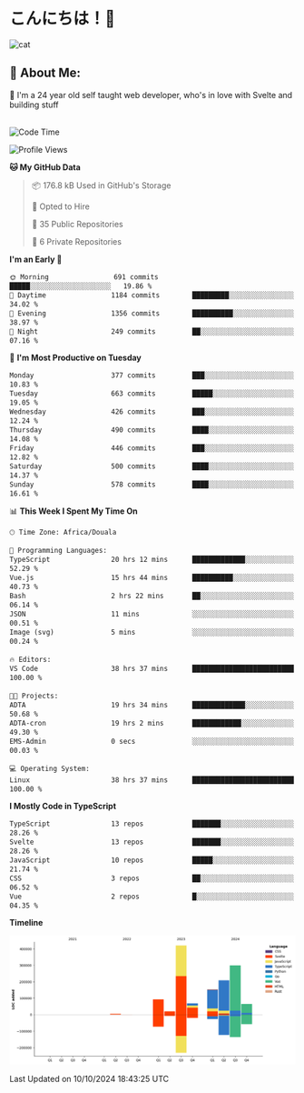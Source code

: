 

# こんにちは！🙂  
![cat](https://github.com/michaelnji/michaelnji/assets/73862378/606e99e9-2c18-4853-8722-991e4af8eae6)

## 💫 About Me:
🙂 I'm a 24 year old self taught web developer, who's in love with Svelte and building stuff <br><br>

<!--START_SECTION:waka-->
![Code Time](http://img.shields.io/badge/Code%20Time-1%2C130%20hrs%201%20min-blue)

![Profile Views](http://img.shields.io/badge/Profile%20Views-2-blue)

**🐱 My GitHub Data** 

> 📦 176.8 kB Used in GitHub's Storage 
 > 
> 💼 Opted to Hire
 > 
> 📜 35 Public Repositories 
 > 
> 🔑 6 Private Repositories 
 > 
**I'm an Early 🐤** 

```text
🌞 Morning                691 commits         █████░░░░░░░░░░░░░░░░░░░░   19.86 % 
🌆 Daytime                1184 commits        █████████░░░░░░░░░░░░░░░░   34.02 % 
🌃 Evening                1356 commits        ██████████░░░░░░░░░░░░░░░   38.97 % 
🌙 Night                  249 commits         ██░░░░░░░░░░░░░░░░░░░░░░░   07.16 % 
```
📅 **I'm Most Productive on Tuesday** 

```text
Monday                   377 commits         ███░░░░░░░░░░░░░░░░░░░░░░   10.83 % 
Tuesday                  663 commits         █████░░░░░░░░░░░░░░░░░░░░   19.05 % 
Wednesday                426 commits         ███░░░░░░░░░░░░░░░░░░░░░░   12.24 % 
Thursday                 490 commits         ████░░░░░░░░░░░░░░░░░░░░░   14.08 % 
Friday                   446 commits         ███░░░░░░░░░░░░░░░░░░░░░░   12.82 % 
Saturday                 500 commits         ████░░░░░░░░░░░░░░░░░░░░░   14.37 % 
Sunday                   578 commits         ████░░░░░░░░░░░░░░░░░░░░░   16.61 % 
```


📊 **This Week I Spent My Time On** 

```text
🕑︎ Time Zone: Africa/Douala

💬 Programming Languages: 
TypeScript               20 hrs 12 mins      █████████████░░░░░░░░░░░░   52.29 % 
Vue.js                   15 hrs 44 mins      ██████████░░░░░░░░░░░░░░░   40.73 % 
Bash                     2 hrs 22 mins       ██░░░░░░░░░░░░░░░░░░░░░░░   06.14 % 
JSON                     11 mins             ░░░░░░░░░░░░░░░░░░░░░░░░░   00.51 % 
Image (svg)              5 mins              ░░░░░░░░░░░░░░░░░░░░░░░░░   00.24 % 

🔥 Editors: 
VS Code                  38 hrs 37 mins      █████████████████████████   100.00 % 

🐱‍💻 Projects: 
ADTA                     19 hrs 34 mins      █████████████░░░░░░░░░░░░   50.68 % 
ADTA-cron                19 hrs 2 mins       ████████████░░░░░░░░░░░░░   49.30 % 
EMS-Admin                0 secs              ░░░░░░░░░░░░░░░░░░░░░░░░░   00.03 % 

💻 Operating System: 
Linux                    38 hrs 37 mins      █████████████████████████   100.00 % 
```

**I Mostly Code in TypeScript** 

```text
TypeScript               13 repos            ███████░░░░░░░░░░░░░░░░░░   28.26 % 
Svelte                   13 repos            ███████░░░░░░░░░░░░░░░░░░   28.26 % 
JavaScript               10 repos            █████░░░░░░░░░░░░░░░░░░░░   21.74 % 
CSS                      3 repos             ██░░░░░░░░░░░░░░░░░░░░░░░   06.52 % 
Vue                      2 repos             █░░░░░░░░░░░░░░░░░░░░░░░░   04.35 % 
```



**Timeline**

![Lines of Code chart](https://raw.githubusercontent.com/michaelnji/michaelnji/main/assets/bar_graph.png)


 Last Updated on 10/10/2024 18:43:25 UTC
<!--END_SECTION:waka-->
